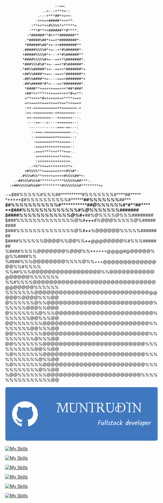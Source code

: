                                                 
                           :-==:                  
                     ..=-.:+**+=-:                
                   .---+***##*+=++-               
                  -+++=+#####*+++**-              
                :**++*++#%%%%*+*****=             
               -***#**++######**#****:            
              :*######**#++**#######**            
             .*#####%##*+==+*########*-           
             *######%##*+=-++########**           
            .#####%%%%#*+=:-+*#%######*-          
            +#####%%%%#*+---+*#%######**          
            *####%%%%%#+=--=++*%#######*.         
            *###%%%#%#*+=--==+*#%######*-         
           .*##%%#####*+=--==++*#######*=         
            +##%%####*+==--===+*#######*+         
            -##%%####*+=----===+#######*+         
            .##%#####*#*=---==*########*.         
             *####**+==+++===+++*##*###*          
             +##*++****+++==+++++*#==**:          
             =**++++*#=+=+==+=+****+==+           
             =++===++===++==++==*++===+           
             -++-===========++=======-=           
             :==-=========-=+=======---           
              ==-========---+======---.           
              ----==---=----=======---            
               -------------===-==---:            
                :-===-============---.            
                :-=========++=====--:             
                 -=======++++=====--              
                 -====++++=+++====-:              
                 .===+***+++***+==-.              
                  =++++++++++*+++=-               
                  :+++++++++++++++.               
               .-+%*++==+++++++++*=               
             +#%%%%**+======++++#%%#*-            
           .#%%%#%%**+++++=++++#%%%%##*+:         
        .-##%%%#%%%#******+****%%%%%%##***-.      
      :+##%%%%%#%%##**********#%%%%%%%#********+= 
  .-+*$##%%%%%#%%%##**********#%%%%%%%#****##*****
******$#%%%%%%%%%%#***********##%%%%%%%*****##****
*****$#%%%%%%%%%%%#***********##@%%%%%%#*#**##****
**$###%%%%%%%%%%%%%***********#%@%%%%%%%#######***
$####%%%%%%%%%%%%@%#*****+***##%@%%%%@%%%########*
$###%%%%%%%%%%%%%%@%#***+++**#%@@@%%%%%@%#########
$###%%%%%%%%%%%%%%@%#****++***%@@@@@@%%%%%########
$####%%%%%%@@@@%%@@%%****++***@@@@@@@@%#%%%#######
%####%%%%@@@@@@@%@@@%%**++++*@@@@#@@@@@@%@%%####%%
%####%%%@@@@@@@@%%%%@%%*+++*@@@@@@@@@@@@@@@%%#%%%%
%%##%%%@@@@@@@@@@@@@@@@@%%@@@@@@@@@@@@@@@@@%%%%%%%
%%#%%%%@@@@@@@@@@@@@@@@@@@@@@@@@@@@@@@@@@@@@%%%%%%
%%%%%%%@@@@@@@@@@@@@@@@@@@@@@@@@@@@@@@@@%@@@@%%%@@
@%%%%%%@%%@@@@@@@@@@@@@@@@@@@@@@@@@@%%%%%%@@@%%@@@
@%%%%%%%@%%%@@@@@@@@@@@@@@@@@@@@@@@@%%%%%%%@@%%%@@
@@%%%%%%%@@@@@@@@@@@@@@@@@@@@@@@@@@%%%%%%%%@@%%%@@
@@%%%%%%%@@@@@@@@@@@@@@@@@@@@@@@@@@%%%%%%%%%@%%%@@
@@%%%%%%%@@@@@@@@@@@@@@@@@@@@@@@@@%%%%%%%%%%@@%%@@
%@%%%%%%%@@@@@@@@@@@@@@@@@@@@@@@@@%%%%%%%%%%%@%%@@
%@%%%%%%%@@@@@@@@@@@@@@@@@@@@@@@@@%%%%%%%%%%%@%%@@
%@@%%%%%%%@@@@@@@@@@@@@@@@@@@@@@@%%%%%%%%%%%%%%%@@


<!--IMAGE-->
![header](https://github.com/munirudin26/munirudin26/blob/main/img%2Fheader.png)
<!--ICON-->
[![My Skills](https://skillicons.dev/icons?i=debian)](https://skillicons.dev)

[![My Skills](https://skillicons.dev/icons?i=nodejs)](https://skillicons.dev)

[![My Skills](https://skillicons.dev/icons?i=cpp,js,java,react)](https://skillicons.dev)

[![My Skills](https://skillicons.dev/icons?i=npm)](https://skillicons.dev)

[![My Skills](https://skillicons.dev/icons?i=mysql)](https://skillicons.dev)

[![My Skills](https://skillicons.dev/icons?i=netlify,vercel)](https://skillicons.dev)
